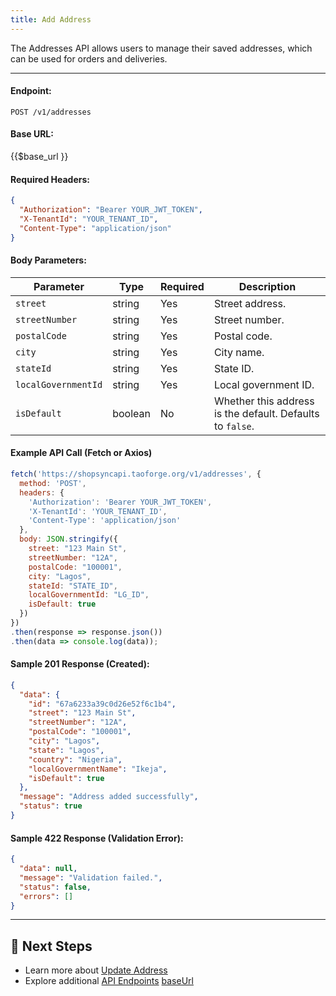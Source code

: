 ```yaml
---
title: Add Address
---
```


The Addresses API allows users to manage their saved addresses, which can be used for orders and deliveries.

---

#### **Endpoint:**
`POST /v1/addresses` 

#### **Base URL:**
{{$base_url }}

#### **Required Headers:**
```json
{
  "Authorization": "Bearer YOUR_JWT_TOKEN",
  "X-TenantId": "YOUR_TENANT_ID",
  "Content-Type": "application/json"
}
```

#### **Body Parameters:**
| Parameter            | Type    | Required | Description |
|----------------------|---------|----------|-------------|
| `street`            | string  | Yes      | Street address. |
| `streetNumber`      | string  | Yes      | Street number. |
| `postalCode`        | string  | Yes      | Postal code. |
| `city`              | string  | Yes      | City name. |
| `stateId`           | string  | Yes      | State ID. |
| `localGovernmentId` | string  | Yes      | Local government ID. |
| `isDefault`         | boolean | No       | Whether this address is the default. Defaults to `false`. |

#### **Example API Call (Fetch or Axios)**
```javascript
fetch('https://shopsyncapi.taoforge.org/v1/addresses', {
  method: 'POST',
  headers: {
    'Authorization': 'Bearer YOUR_JWT_TOKEN',
    'X-TenantId': 'YOUR_TENANT_ID',
    'Content-Type': 'application/json'
  },
  body: JSON.stringify({
    street: "123 Main St",
    streetNumber: "12A",
    postalCode: "100001",
    city: "Lagos",
    stateId: "STATE_ID",
    localGovernmentId: "LG_ID",
    isDefault: true
  })
})
.then(response => response.json())
.then(data => console.log(data));
```

#### **Sample 201 Response (Created):**
```json
{
  "data": {
    "id": "67a6233a39c0d26e52f6c1b4",
    "street": "123 Main St",
    "streetNumber": "12A",
    "postalCode": "100001",
    "city": "Lagos",
    "state": "Lagos",
    "country": "Nigeria",
    "localGovernmentName": "Ikeja",
    "isDefault": true
  },
  "message": "Address added successfully",
  "status": true
}
```

#### **Sample 422 Response (Validation Error):**
```json
{
  "data": null,
  "message": "Validation failed.",
  "status": false,
  "errors": []
}
```

---

## 🔗 Next Steps
- Learn more about [Update Address](update-address.md)
- Explore additional [API Endpoints](../../api-endpoints/README.md)
[baseUrl](https://shopsyncapi.taoforge.org/)